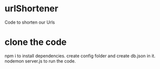 # urlShortener
Code to shorten our Urls

# clone the code
npm i to install dependencies.
create config folder and create db.json in it.
nodemon server.js to run the code.
